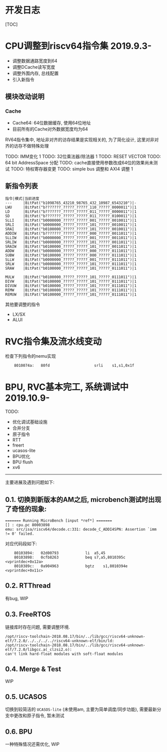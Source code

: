 开发日志
=================

[TOC]

# CPU调整到riscv64指令集 2019.9.3-

- 调整数据通路宽度到64
- 调整DCache读写宽度
- 调整外围内存, 总线配置
- 引入新指令

## 模块改动说明

### Cache

* Cache64: 64位数据缓存, 使用64位地址
* 目前所有的Cache对外数据宽度均为64

RV64指令集中, 地址非对齐的访存结果是实现相关的, 为了简化设计, 这里对非对齐的访存不做特殊处理

TODO: IMM变化 1 
TODO: 32位乘法器/除法器 1
TODO: RESET VECTOR
TODO: 64 bit AddressSpace 分配
TODO: cache直接使用参数改成64位的效果尚未测试
TODO: 特权寄存器变更
TODO: simple bus 调整和 AXI4 调整 1

## 新指令列表

```
指令|模式|当前进度
---     |BitPat("b1098765_43210_98765_432_10987_6543210")|-
LWU     |BitPat("b???????_?????_?????_110_?????_0000011")|1
LD      |BitPat("b???????_?????_?????_011_?????_0000011")|1
SD      |BitPat("b???????_?????_?????_011_?????_0100011")|1
SLLI    |BitPat("b0000000_?????_?????_001_?????_0010011")|1
SRLI    |BitPat("b0000000_?????_?????_101_?????_0010011")|1
SRAI    |BitPat("b0100000_?????_?????_101_?????_0010011")|1
ADDIW   |BitPat("b???????_?????_?????_000_?????_0011011")|1
SLLIW   |BitPat("b0000000_?????_?????_001_?????_0011011")|1
SRLIW   |BitPat("b0000000_?????_?????_101_?????_0011011")|1
SRAIW   |BitPat("b0100000_?????_?????_101_?????_0011011")|1
ADDW    |BitPat("b0000000_?????_?????_000_?????_0111011")|1
SUBW    |BitPat("b0100000_?????_?????_000_?????_0111011")|1
SLLW    |BitPat("b0000000_?????_?????_001_?????_0111011")|1
SRLW    |BitPat("b0000000_?????_?????_101_?????_0111011")|1
SRAW    |BitPat("b0100000_?????_?????_101_?????_0111011")|1

MULW    |BitPat("b0100000_?????_?????_101_?????_0111011")|1
DIVW    |BitPat("b0100000_?????_?????_101_?????_0111011")|1
DIVUW   |BitPat("b0100000_?????_?????_101_?????_0111011")|1
REMW    |BitPat("b0100000_?????_?????_101_?????_0111011")|1
REMUW   |BitPat("b0100000_?????_?????_101_?????_0111011")|1
```

其他要调整的指令
* LX/SX
* ALUI

# RVC指令集及流水线变动

检查下列指令的nemu实现
```
    8010074a:	80fd                	srli	s1,s1,0x1f
```


# BPU, RVC基本完工, 系统调试中 2019.10.9-

TODO:

* 优化调试基础设施
* 合并分支
* 原子指令
* RTT
* freert
* ucasos-lite
* BPU优化
* BPU flush
* xv6

---

主要进展及遇到问题如下:

## 0.1. 切换到新版本的AM之后, microbench测试时出现了奇怪的现象:

```
======= Running MicroBench [input *ref*] =======
[] : cpu.pc 80003898
emu: src/isa/riscv64/decode.c:331: decode_C_ADDI4SPN: Assertion `imm != 0' failed.
```

对应代码段如下:

```
    80103894:	02d00793          	li	a5,45
    80103898:	0cfb8263          	beq	s7,a5,8010395c <vprintdec+0x12a>
    8010389c:	0a904963          	bgtz	s1,8010394e <vprintdec+0x11c>
```

## 0.2. RTThread

有bug, WIP

## 0.3. FreeRTOS

链接库时存在问题, 需要调整环境.

```
/opt/riscv-toolchain-2018.08.17/bin/../lib/gcc/riscv64-unknown-elf/7.2.0/../../../../riscv64-unknown-elf/bin/ld: 
/opt/riscv-toolchain-2018.08.17/bin/../lib/gcc/riscv64-unknown-elf/7.2.0/libgcc.a(_clzsi2.o): 
can't link hard-float modules with soft-float modules
```

## 0.4. Merge & Test

WIP

## 0.5. UCASOS

切换到较简洁的 `UCASOS-lite` (未使用am, 主要为简单调度/同步功能), 需要最新分支中更改和原子指令, 暂未测试

## 0.6. BPU

一种特殊情况还需优化, WIP